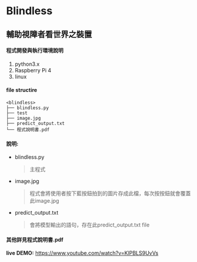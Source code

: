 # Blindless 
## 輔助視障者看世界之裝置

#### 程式開發與執行環境說明 
1. python3.x 
2. Raspberry Pi 4 
3. linux


#### file structire
```
<blindless>
├── blindless.py
├── test
├── image.jpg
├── predict_output.txt
└── 程式說明書.pdf
```


#### 說明:
- blindless.py 
  >主程式
- image.jpg 
  >程式會將使用者按下藍按鈕拍到的圖片存成此檔，每次按按鈕就會覆蓋此image.jpg
- predict_output.txt 
  >會將模型輸出的語句，存在此predict_output.txt file


#### 其他詳見程式說明書.pdf


**live DEMO:**
https://www.youtube.com/watch?v=KlPBLS9UvVs
